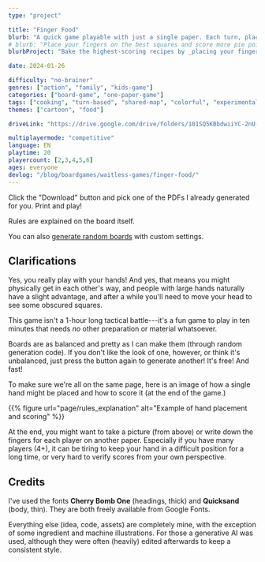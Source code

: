 ```yaml
---
type: "project"

title: "Finger Food"
blurb: "A quick game playable with just a single paper. Each turn, place a finger on a new square, to score more points than your opponents before you've used your whole hand."
# blurb: "Place your fingers on the best squares and score more pie points than your opponents! Playable with just a single paper, nothing else needed."
blurbProject: "Bake the highest-scoring recipes by _placing your fingers_ on the right squares, nothing else needed."

date: 2024-01-26

difficulty: "no-brainer"
genres: ["action", "family", "kids-game"]
categories: ["board-game", "one-paper-game"]
tags: ["cooking", "turn-based", "shared-map", "colorful", "experimental", "fast-paced"]
themes: ["cartoon", "food"]

driveLink: "https://drive.google.com/drive/folders/101SQ5KBbdwiiYC-2nU-5H7gKoTnqhXZE"

multiplayermode: "competitive"
language: EN
playtime: 20
playercount: [2,3,4,5,6]
ages: everyone
devlog: "/blog/boardgames/waitless-games/finger-food/"
---
```


Click the "Download" button and pick one of the PDFs I already generated for you. Print and play!

Rules are explained on the board itself.

You can also [generate random boards](board) with custom settings.

## Clarifications

Yes, you really play with your hands! And yes, that means you might physically get in each other's way, and people with large hands naturally have a slight advantage, and after a while you'll need to move your head to see some obscured squares.

This game isn't a 1-hour long tactical battle---it's a fun game to play in ten minutes that needs _no_ other preparation or material whatsoever.

Boards are as balanced and pretty as I can make them (through random generation code). If you don't like the look of one, however, or think it's unbalanced, just press the button again to generate another! It's free! And fast!

To make sure we're all on the same page, here is an image of how a single hand might be placed and how to score it (at the end of the game.)

{{% figure url="page/rules_explanation" alt="Example of hand placement and scoring" %}}

At the end, you might want to take a picture (from above) or write down the fingers for each player on another paper. Especially if you have many players (4+), it can be tiring to keep your hand in a difficult position for a long time, or very hard to verify scores from your own perspective.

## Credits

I've used the fonts **Cherry Bomb One** (headings, thick) and **Quicksand** (body, thin). They are both freely available from Google Fonts.

Everything else (idea, code, assets) are completely mine, with the exception of some ingredient and machine illustrations. For those a generative AI was used, although they were often (heavily) edited afterwards to keep a consistent style.